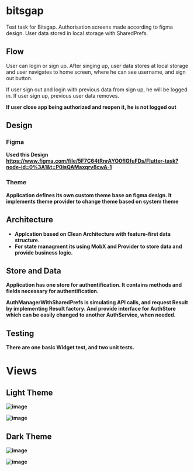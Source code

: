 # bitsgap

Test task for Bitsgap.
Authorisation screens made according to figma design. User data stored in local storage with SharedPrefs.

## Flow
User can login or sign up. After singing up, user data stores at local storage and user navigates to home screen, where he can see username, and sign out button.

If user sign out and login with previous data from sign up, he will be logged in.
If user sign up, previous user data removes.

<b>If user close app being authorized and reopen it, he is not logged out<b/>
 

## Design
  
 ### Figma
Used this Design
https://www.figma.com/file/5F7C64tRnrAYO0flGfuFDs/Flutter-task?node-id=0%3A1&t=P0isQAMaxqrv8cwA-1
  
### Theme
Application defines its own custom theme base on figma design.
It implements theme provider to change theme based on system theme

## Architecture
- Applcation based on Clean Architecture with feature-first data structure.
- For state managment its using MobX and Provider to store data and provide business logic.

## Store and Data
Application has one store for authentification. It contains methods and fields necessary for authentification.

AuthManagerWithSharedPrefs is simulating API calls, and request Result by implementing Result factory.
And provide interface for AuthStore which can be easily changed to another AuthService, when needed.
  
## Testing
  
There are one basic Widget test, and two unit tests.
  
# Views
  
  ## Light Theme

![image](https://user-images.githubusercontent.com/43929177/233986371-b43336f6-ba70-4df4-bb42-b4f54f89eef0.png)

![image](https://user-images.githubusercontent.com/43929177/233986482-e75e9e15-6bdc-45a5-b566-1bfe410b8f86.png)

  ## Dark Theme
  
![image](https://user-images.githubusercontent.com/43929177/233986837-c770409a-3471-4898-ad5c-6c141c159159.png)

![image](https://user-images.githubusercontent.com/43929177/233986918-6370c081-ee7f-4fcd-99f6-48659368a46a.png)


  

